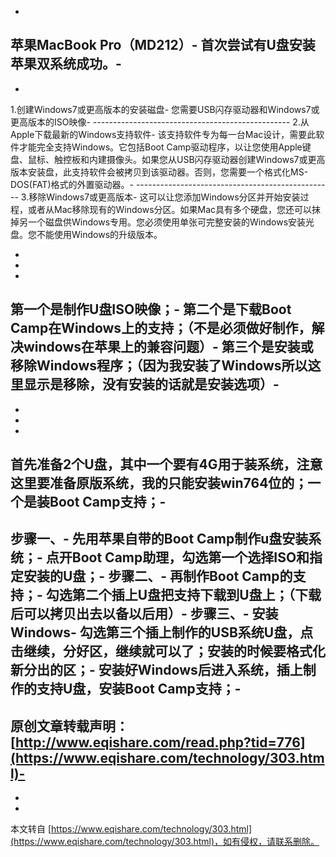 -
苹果MacBook Pro（MD212）-
首次尝试有U盘安装苹果双系统成功。-
-
-

1.创建Windows7或更高版本的安装磁盘-
您需要USB闪存驱动器和Windows7或更高版本的ISO映像-
\-------------------------------------------------
2.从Apple下载最新的Windows支持软件-
该支持软件专为每一台Mac设计，需要此软件才能完全支持Windows。它包括Boot Camp驱动程序，以让您使用Apple键盘、鼠标、触控板和内建摄像头。如果您从USB闪存驱动器创建Windows7或更高版本安装盘，此支持软件会被拷贝到该驱动器。否则，您需要一个格式化MS-DOS(FAT)格式的外置驱动器。-
\-------------------------------------------------
3.移除Windows7或更高版本-
这可以让您添加Windows分区并开始安装过程，或者从Mac移除现有的Windows分区。如果Mac具有多个硬盘，您还可以抹掉另一个磁盘供Windows专用。您必须使用单张可完整安装的Windows安装光盘。您不能使用Windows的升级版本。

-
-
-
第一个是制作U盘ISO映像；-
第二个是下载Boot Camp在Windows上的支持；（不是必须做好制作，解决windows在苹果上的兼容问题）-
第三个是安装或移除Windows程序；（因为我安装了Windows所以这里显示是移除，没有安装的话就是安装选项）-
-
-
-
-
首先准备2个U盘，其中一个要有4G用于装系统，注意这里要准备原版系统，我的只能安装win764位的；一个是装Boot Camp支持；-
-
步骤一、-
先用苹果自带的Boot Camp制作u盘安装系统；-
点开Boot Camp助理，勾选第一个选择ISO和指定安装的U盘；-
步骤二、-
再制作Boot Camp的支持；-
勾选第二个插上U盘把支持下载到U盘上；（下载后可以拷贝出去以备以后用）-
步骤三、-
安装Windows-
勾选第三个插上制作的USB系统U盘，点击继续，分好区，继续就可以了；安装的时候要格式化新分出的区；-
安装好Windows后进入系统，插上制作的支持U盘，安装Boot Camp支持；-
-
原创文章转载声明：[http://www.eqishare.com/read.php?tid=776](https://www.eqishare.com/technology/303.html)-
-
-

-

本文转自 [https://www.eqishare.com/technology/303.html](https://www.eqishare.com/technology/303.html)，如有侵权，请联系删除。